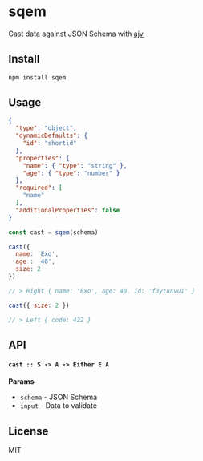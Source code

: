 # sqem

Cast data against JSON Schema with [ajv](https://github.com/epoberezkin/ajv)

## Install

```sh
npm install sqem
```

## Usage

```json
{
  "type": "object",
  "dynamicDefaults": {
    "id": "shortid"
  },
  "properties": {
    "name": { "type": "string" },
    "age": { "type": "number" }
  },
  "required": [
    "name"
  ],
  "additionalProperties": false
}
```

```js
const cast = sqem(schema)

cast({ 
  name: 'Exo',
  age : '40',
  size: 2
})

// > Right { name: 'Exo', age: 40, id: 'f3ytunvu1' }

cast({ size: 2 })

// > Left { code: 422 }
```

## API

#### `cast :: S -> A -> Either E A`

**Params**

- `schema` - JSON Schema
- `input` - Data to validate

## License

MIT
